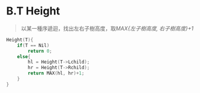 # B.T Height

> 以某一種序遞迴，找出左右子樹高度，取*MAX{左子樹高度, 右子樹高度}+1*

```C
Height(T){
	if(T == Nil)
		return 0;
	else{
		hl = Height(T->Lchild);
		hr = Height(T->Rchild);
		return MAX(hl, hr)+1;
	}
}
```